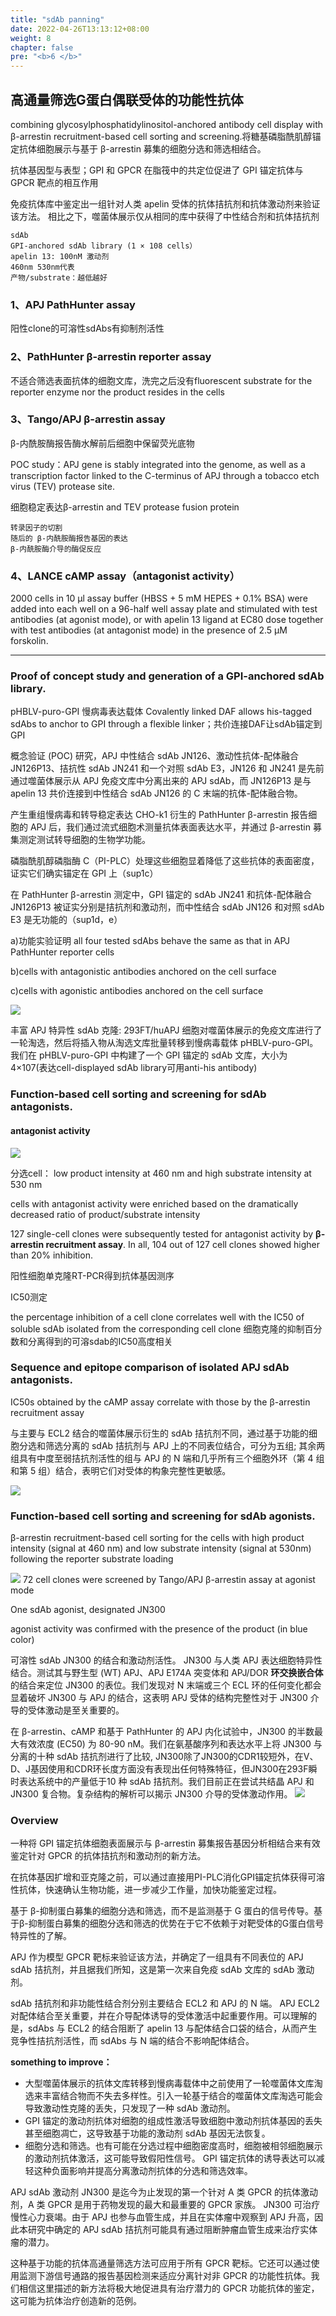 ```yaml
---
title: "sdAb panning"
date: 2022-04-26T13:13:12+08:00
weight: 8
chapter: false
pre: "<b>6 </b>"
---
```



## 高通量筛选G蛋白偶联受体的功能性抗体

combining glycosylphosphatidylinositol-anchored antibody cell display with β-arrestin recruitment-based cell sorting and screening.将糖基磷脂酰肌醇锚定抗体细胞展示与基于 β-arrestin 募集的细胞分选和筛选相结合。

抗体基因型与表型；GPI 和 GPCR 在脂筏中的共定位促进了 GPI 锚定抗体与 GPCR 靶点的相互作用

免疫抗体库中鉴定出一组针对人类 apelin 受体的抗体拮抗剂和抗体激动剂来验证该方法。
相比之下，噬菌体展示仅从相同的库中获得了中性结合剂和抗体拮抗剂


```
sdAb
GPI-anchored sdAb library (1 × 108 cells）
apelin 13: 100nM 激动剂
460nm 530nm代表
产物/substrate：越低越好
```

### 1、APJ PathHunter assay
阳性clone的可溶性sdAbs有抑制剂活性

### 2、PathHunter β-arrestin reporter assay
不适合筛选表面抗体的细胞文库，洗完之后没有fluorescent substrate for the reporter enzyme nor the product resides in the cells

### 3、Tango/APJ β-arrestin assay 
β-内酰胺酶报告酶水解前后细胞中保留荧光底物

POC study：APJ gene is stably integrated into the genome, as well as a transcription factor linked to the C-terminus of APJ through a tobacco etch virus (TEV) protease site. 

细胞稳定表达β-arrestin and TEV protease fusion protein

```
转录因子的切割
随后的 β-内酰胺酶报告基因的表达
β-内酰胺酶介导的酶促反应
```
### 4、LANCE cAMP assay（antagonist activity）
2000 cells in 10 μl assay buffer (HBSS + 5 mM HEPES + 0.1% BSA) were added into each well on a 96-half well assay plate and stimulated with test antibodies (at agonist mode), or with apelin 13 ligand at EC80 dose together with test antibodies (at antagonist mode) in the presence of 2.5 μM forskolin. 

-----

### Proof of concept study and generation of a GPI-anchored sdAb library.

pHBLV-puro-GPI 慢病毒表达载体 Covalently linked DAF allows his-tagged sdAbs to anchor to GPI through a flexible linker；共价连接DAF让sdAb锚定到GPI

概念验证 (POC) 研究，APJ 中性结合 sdAb JN126、激动性抗体-配体融合 JN126P13、拮抗性 sdAb JN241 和一个对照 sdAb E3，JN126 和 JN241 是先前通过噬菌体展示从 APJ 免疫文库中分离出来的 APJ sdAb，而 JN126P13 是与 apelin 13 共价连接到中性结合 sdAb JN126 的 C 末端的抗体-配体融合物。

产生重组慢病毒和转导稳定表达 CHO-k1 衍生的 PathHunter β-arrestin 报告细胞的 APJ 后，我们通过流式细胞术测量抗体表面表达水平，并通过 β-arrestin 募集测定测试转导细胞的生物学功能。

磷脂酰肌醇磷脂酶 C（PI-PLC）处理这些细胞显着降低了这些抗体的表面密度，证实它们确实锚定在 GPI 上（sup1c）

在 PathHunter β-arrestin 测定中，GPI 锚定的 sdAb JN241 和抗体-配体融合 JN126P13 被证实分别是拮抗剂和激动剂，而中性结合 sdAb JN126 和对照 sdAb E3 是无功能的（sup1d，e）

a)功能实验证明 all four tested sdAbs behave the same as that in APJ PathHunter reporter cells

b)cells with antagonistic antibodies anchored on the cell surface 

c)cells with agonistic antibodies anchored on the cell surface

![](https://media.springernature.com/full/springer-static/image/art%3A10.1038%2Fs42003-020-0867-7/MediaObjects/42003_2020_867_Fig1_HTML.png)

丰富 APJ 特异性 sdAb 克隆: 293FT/huAPJ 细胞对噬菌体展示的免疫文库进行了一轮淘选，然后将插入物从淘选文库批量转移到慢病毒载体 pHBLV-puro-GPI。 我们在 pHBLV-puro-GPI 中构建了一个 GPI 锚定的 sdAb 文库，大小为 4×107(表达cell-displayed sdAb library可用anti-his antibody)

### Function-based cell sorting and screening for sdAb antagonists.

#### antagonist activity

![](https://media.springernature.com/full/springer-static/image/art%3A10.1038%2Fs42003-020-0867-7/MediaObjects/42003_2020_867_Fig2_HTML.png)

分选cell： low product intensity at 460 nm and high substrate intensity at 530 nm 

cells with antagonist activity were enriched based on the dramatically decreased ratio of product/substrate intensity


127 single-cell clones were subsequently tested for antagonist activity by **β-arrestin recruitment assay**. In all, 104 out of 127 cell clones showed higher than 20% inhibition.

阳性细胞单克隆RT-PCR得到抗体基因测序

IC50测定

the percentage inhibition of a cell clone correlates well with the IC50 of soluble sdAb isolated from the corresponding cell clone 细胞克隆的抑制百分数和分离得到的可溶sdab的IC50高度相关

### Sequence and epitope comparison of isolated APJ sdAb antagonists. 
IC50s obtained by the cAMP assay correlate with those by the β-arrestin recruitment assay

与主要与 ECL2 结合的噬菌体展示衍生的 sdAb 拮抗剂不同，通过基于功能的细胞分选和筛选分离的 sdAb 拮抗剂与 APJ 上的不同表位结合，可分为五组; 其余两组具有中度至弱拮抗剂活性的组与 APJ 的 N 端和几乎所有三个细胞外环（第 4 组和第 5 组）结合，表明它们对受体的构象完整性更敏感。

![](https://media.springernature.com/full/springer-static/image/art%3A10.1038%2Fs42003-020-0867-7/MediaObjects/42003_2020_867_Fig3_HTML.png)

### Function-based cell sorting and screening for sdAb agonists.
β-arrestin recruitment-based cell sorting for the cells with high product intensity (signal at 460 nm) and low substrate intensity (signal at 530nm) following the reporter substrate loading

![](https://media.springernature.com/full/springer-static/image/art%3A10.1038%2Fs42003-020-0867-7/MediaObjects/42003_2020_867_Fig4_HTML.png)
72 cell clones were screened by Tango/APJ β-arrestin assay at agonist mode

One sdAb agonist, designated JN300

agonist activity was confirmed with the presence of the product (in blue color)

可溶性 sdAb JN300 的结合和激动剂活性。 JN300 与人类 APJ 表达细胞特异性结合。测试其与野生型 (WT) APJ、APJ E174A 突变体和 APJ/DOR **环交换嵌合体** 的结合来定位 JN300 的表位。我们发现对 N 末端或三个 ECL 环的任何变化都会显着破坏 JN300 与 APJ 的结合，这表明 APJ 受体的结构完整性对于 JN300 介导的受体激动是至关重要的。

在 β-arrestin、cAMP 和基于 PathHunter 的 APJ 内化试验中，JN300 的半数最大有效浓度 (EC50) 为 80-90 nM。我们在氨基酸序列和表达水平上将 JN300 与分离的十种 sdAb 拮抗剂进行了比较, JN300除了JN300的CDR1较短外，在V、D、J基因使用和CDR环长度方面没有表现出任何特殊特征，但JN300在293F瞬时表达系统中的产量低于10 种 sdAb 拮抗剂。我们目前正在尝试共结晶 APJ 和 JN300 复合物。复杂结构的解析可以揭示 JN300 介导的受体激动作用。
![](https://media.springernature.com/full/springer-static/image/art%3A10.1038%2Fs42003-020-0867-7/MediaObjects/42003_2020_867_Fig5_HTML.png)

### Overview
一种将 GPI 锚定抗体细胞表面展示与 β-arrestin 募集报告基因分析相结合来有效鉴定针对 GPCR 的抗体拮抗剂和激动剂的新方法。

在抗体基因扩增和亚克隆之前，可以通过直接用PI-PLC消化GPI锚定抗体获得可溶性抗体，快速确认生物功能，进一步减少工作量，加快功能鉴定过程。

基于 β-抑制蛋白募集的细胞分选和筛选，而不是监测基于 G 蛋白的信号传导。基于β-抑制蛋白募集的细胞分选和筛选的优势在于它不依赖于对靶受体的G蛋白信号特异性的了解。

APJ 作为模型 GPCR 靶标来验证该方法，并确定了一组具有不同表位的 APJ sdAb 拮抗剂，并且据我们所知，这是第一次来自免疫 sdAb 文库的 sdAb 激动剂。

sdAb 拮抗剂和非功能性结合剂分别主要结合 ECL2 和 APJ 的 N 端。 APJ ECL2 对配体结合至关重要，并在介导配体诱导的受体激活中起重要作用。可以理解的是，sdAbs 与 ECL2 的结合阻断了 apelin 13 与配体结合口袋的结合，从而产生竞争性拮抗剂活性，而 sdAbs 与 N 端的结合不影响配体结合。

**something to improve：**

- 大型噬菌体展示的抗体文库转移到慢病毒载体中之前使用了一轮噬菌体文库淘选来丰富结合物而不失去多样性。引入一轮基于结合的噬菌体文库淘选可能会导致激动性克隆的丢失，只发现了一种 sdAb 激动剂。
- GPI 锚定的激动剂抗体对细胞的组成性激活导致细胞中激动剂抗体基因的丢失甚至细胞凋亡，这导致基于功能的激动剂 sdAb 基因无法恢复。
- 细胞分选和筛选。也有可能在分选过程中细胞密度高时，细胞被相邻细胞展示的激动剂抗体激活，这可能导致假阳性信号。 GPI 锚定抗体的诱导表达可以减轻这种负面影响并提高分离激动剂抗体的分选和筛选效率。

APJ sdAb 激动剂 JN300 是迄今为止发现的第一个针对 A 类 GPCR 的抗体激动剂，A 类 GPCR 是用于药物发现的最大和最重要的 GPCR 家族。 JN300 可治疗慢性心力衰竭。由于 APJ 也参与血管生成，并且在实体瘤中观察到 APJ 升高，因此本研究中确定的 APJ sdAb 拮抗剂可能具有通过阻断肿瘤血管生成来治疗实体瘤的潜力。

这种基于功能的抗体高通量筛选方法可应用于所有 GPCR 靶标。它还可以通过使用监测下游信号通路的报告基因检测来适应分离针对非 GPCR 的功能性抗体。我们相信这里描述的新方法将极大地促进具有治疗潜力的 GPCR 功能抗体的鉴定，这可能为抗体治疗创造新的范例。
